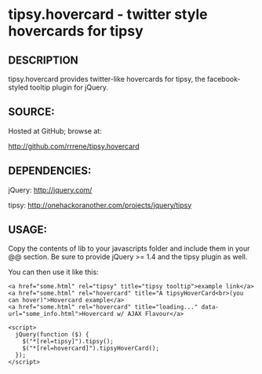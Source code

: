 tipsy.hovercard - twitter style hovercards for tipsy
===============

DESCRIPTION
-----------

tipsy.hovercard provides twitter-like hovercards for tipsy, the facebook-styled
tooltip plugin for jQuery.

SOURCE:
-------

Hosted at GitHub; browse at:

  http://github.com/rrrene/tipsy.hovercard

DEPENDENCIES:
-------------

jQuery: http://jquery.com/

tipsy: http://onehackoranother.com/projects/jquery/tipsy

USAGE:
------

Copy the contents of lib to your javascripts folder and include them in your 
@<head>@ section. Be sure to provide jQuery >= 1.4 and the tipsy plugin as well.

You can then use it like this:

    <a href="some.html" rel="tipsy" title="tipsy tooltip">example link</a>
    <a href="some.html" rel="hovercard" title="A tipsyHoverCard<br>(you can hover)">Hovercard example</a>
    <a href="some.html" rel="hovercard" title="loading..." data-url="some_info.html">Hovercard w/ AJAX Flavour</a>

    <script>
      jQuery(function ($) {
        $("*[rel=tipsy]").tipsy();
        $("*[rel=hovercard]").tipsyHoverCard();
      });
    </script>

